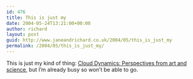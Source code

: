 ```yaml
---
id: 476
title: This is just my
date: 2004-05-24T13:21:00+00:00
author: richard
layout: post
guid: http://www.janeandrichard.co.uk/2004/05/this_is_just_my
permalink: /2004/05/this_is_just_my/
---
```

This is just my kind of thing: [Cloud Dynamics: Perspectives from art and science](http://www.cogs.susx.ac.uk/users/samw/blip/blip20.htm), but I&#8217;m already busy so won&#8217;t be able to go.